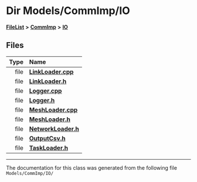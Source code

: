 

# Dir Models/CommImp/IO



[**FileList**](files.md) **>** [**CommImp**](dir_6202b98a8704f42b1ea358646461643f.md) **>** [**IO**](dir_3b1940e7bde9c1f91eabae8dc723b4f2.md)












## Files

| Type | Name |
| ---: | :--- |
| file | [**LinkLoader.cpp**](_link_loader_8cpp.md) <br> |
| file | [**LinkLoader.h**](_link_loader_8h.md) <br> |
| file | [**Logger.cpp**](_logger_8cpp.md) <br> |
| file | [**Logger.h**](_logger_8h.md) <br> |
| file | [**MeshLoader.cpp**](_mesh_loader_8cpp.md) <br> |
| file | [**MeshLoader.h**](_mesh_loader_8h.md) <br> |
| file | [**NetworkLoader.h**](_network_loader_8h.md) <br> |
| file | [**OutputCsv.h**](_output_csv_8h.md) <br> |
| file | [**TaskLoader.h**](_task_loader_8h.md) <br> |



























































------------------------------
The documentation for this class was generated from the following file `Models/CommImp/IO/`

